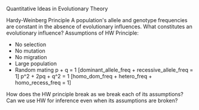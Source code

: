 Quantitative Ideas in Evolutionary Theory

Hardy-Weinberg Principle
A population's allele and genotype frequencies are constant in the absence of evolutionary influences.
What constitutes an evolutionary influence?
Assumptions of HW Principle:
- No selection
- No mutation
- No migration
- Large population
- Random mating
p + q = 1 [dominant_allele_freq + recessive_allele_freq = 1]
p^2 + 2pq + q^2 = 1 [homo_dom_freq + hetero_freq + homo_recess_freq = 1]

How does the HW principle break as we break each of its assumptions?
Can we use HW for inference even when its assumptions are broken?
